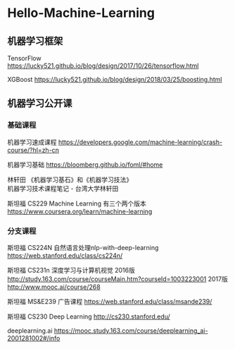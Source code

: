 # Hello-Machine-Learning


## 机器学习框架

TensorFlow
https://lucky521.github.io/blog/design/2017/10/26/tensorflow.html

XGBoost
https://lucky521.github.io/blog/design/2018/03/25/boosting.html



## 机器学习公开课

### 基础课程

机器学习速成课程
    https://developers.google.com/machine-learning/crash-course/?hl=zh-cn

机器学习基础
    https://bloomberg.github.io/foml/#home

林轩田 《机器学习基石》和《机器学习技法》  
    机器学习技术课程笔记 - 台湾大学林轩田

斯坦福 CS229 Machine Learning
    有三个两个版本 https://www.coursera.org/learn/machine-learning

### 分支课程 

斯坦福 CS224N 自然语言处理nlp-with-deep-learning
    https://web.stanford.edu/class/cs224n/

斯坦福 CS231n 深度学习与计算机视觉
    2016版 http://study.163.com/course/courseMain.htm?courseId=1003223001
    2017版 http://www.mooc.ai/course/268

斯坦福 MS&E239 广告课程
    https://web.stanford.edu/class/msande239/

斯坦福 CS230 Deep Learning
    http://cs230.stanford.edu/
    
deeplearning.ai
    https://mooc.study.163.com/course/deeplearning_ai-2001281002#/info